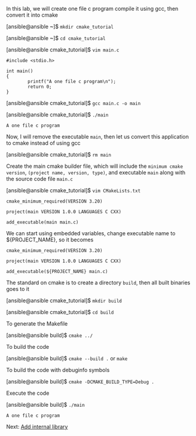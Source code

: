 In this lab, we will create one file c program compile it using gcc, then convert it into cmake

[ansible@ansible ~]$ `mkdir cmake_tutorial`

[ansible@ansible ~]$ `cd cmake_tutorial`

[ansible@ansible cmake_tutorial]$ `vim main.c`

```
#include <stdio.h>

int main()
{
        printf("A one file c program\n");
        return 0;
}
```

[ansible@ansible cmake_tutorial]$ `gcc main.c -o main`


[ansible@ansible cmake_tutorial]$ `./main`
```
A one file c program
```

Now, I will remove the executable `main`, then let us convert this application to cmake instead of using gcc

[ansible@ansible cmake_tutorial]$ `rm main`

Create the main cmake builder file, which will include the `minimum cmake version`, `(project name, version, type)`, and executable `main` along with the source code file `main.c` 

[ansible@ansible cmake_tutorial]$ `vim CMakeLists.txt`

```
cmake_minimum_required(VERSION 3.20)

project(main VERSION 1.0.0 LANGUAGES C CXX)

add_executable(main main.c)
```

We can start using embedded variables, change executable name to ${PROJECT_NAME}, so it becomes

```
cmake_minimum_required(VERSION 3.20)

project(main VERSION 1.0.0 LANGUAGES C CXX)

add_executable(${PROJECT_NAME} main.c)
```

The standard on cmake is to create a directory `build`, then all built binaries goes to it

[ansible@ansible cmake_tutorial]$ `mkdir build`

[ansible@ansible cmake_tutorial]$ `cd build`

To generate the Makefile

[ansible@ansible build]$ `cmake ../`

To build the code

[ansible@ansible build]$ `cmake --build .` or `make`

To build the code with debuginfo symbols

[ansible@ansible build]$ `cmake -DCMAKE_BUILD_TYPE=Debug .`

Execute the code

[ansible@ansible build]$ `./main`
```
A one file c program
```

Next: [Add internal library](03-lab2.md)

